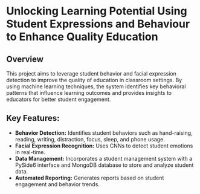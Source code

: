 # Unlocking Learning Potential Using Student Expressions and Behaviour to Enhance Quality Education
## Overview
This project aims to leverage student behavior and facial expression detection to improve the quality of education in classroom settings. By using machine learning techniques, the system identifies key behavioral patterns that influence learning outcomes and provides insights to educators for better student engagement.

## Key Features:
* 	**Behavior Detection:** Identifies student behaviors such as hand-raising, reading, writing, distraction, focus, sleep, and phone usage.
* **Facial Expression Recognition:** Uses CNNs to detect student emotions in real-time.
* **Data Management:** Incorporates a student management system with a PySide6 interface and MongoDB database to store and analyze student data.
* **Automated Reporting:** Generates reports based on student engagement and behavior trends.
